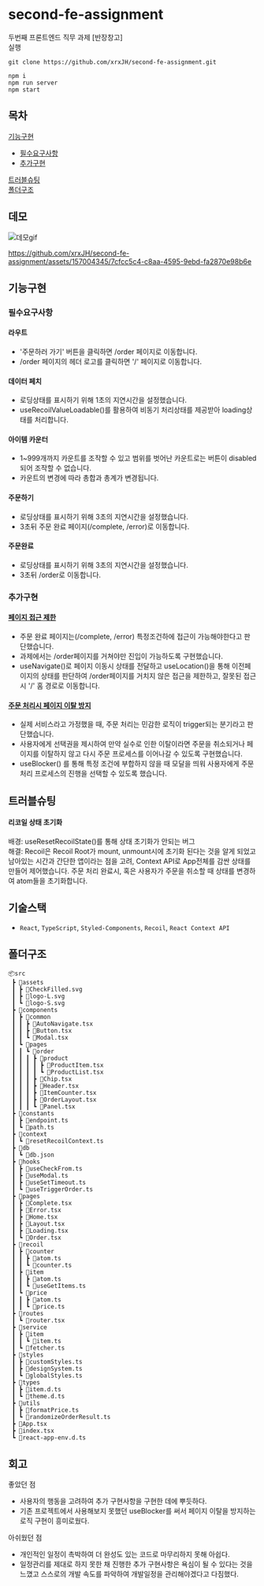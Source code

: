 # second-fe-assignment
두번째 프론트엔드 직무 과제 [반장창고]    
실행
```
git clone https://github.com/xrxJH/second-fe-assignment.git

npm i
npm run server
npm start
```
## 목차
[기능구현](#기능구현)   
  - [필수요구사항](#필수요구사항)
  - [추가구현](#추가구현)
    
[트러블슈팅](#트러블슈팅)   
[폴더구조](#폴더구조)   

## 데모
![데모gif](https://github.com/xrxJH/second-fe-assignment/assets/157004345/505294f7-90f3-4e05-b0df-bd25dafbcf98)


https://github.com/xrxJH/second-fe-assignment/assets/157004345/7cfcc5c4-c8aa-4595-9ebd-fa2870e98b6e


## 기능구현
### 필수요구사항
#### 라우트
- '주문하러 가기' 버튼을 클릭하면 /order 페이지로 이동합니다.
- /order 페이지의 헤더 로고를 클릭하면 '/' 페이지로 이동합니다.

#### 데이터 페치
- 로딩상태를 표시하기 위해 1초의 지연시간을 설정했습니다.
- useRecoilValueLoadable()를 활용하여 비동기 처리상태를 제공받아 loading상태를 처리합니다.

#### 아이템 카운터
- 1~999개까지 카운트를 조작할 수 있고 범위를 벗어난 카운트로는 버튼이 disabled되어 조작할 수 없습니다.
- 카운트의 변경에 따라 총합과 총계가 변경됩니다.

#### 주문하기
- 로딩상태를 표시하기 위해 3초의 지연시간을 설정했습니다.
- 3초뒤 주문 완료 페이지(/complete, /error)로 이동합니다.

#### 주문완료
- 로딩상태를 표시하기 위해 3초의 지연시간을 설정했습니다.
- 3초뒤 /order로 이동합니다.


### 추가구현
#### [페이지 접근 제한](https://github.com/xrxJH/second-fe-assignment/blob/main/src/hooks/useCheckFrom.ts)
- 주문 완료 페이지는(/complete, /error) 특정조건하에 접근이 가능해야한다고 판단했습니다.
- 과제에서는 /order페이지를 거쳐야만 진입이 가능하도록 구현했습니다.
- useNavigate()로 페이지 이동시 상태를 전달하고 useLocation()을 통해 이전페이지의 상태를 판단하여 /order페이지를 거치지 않은 접근을 제한하고, 잘못된 접근시 '/' 홈 경로로 이동합니다.

#### [주문 처리시 페이지 이탈 방지](https://github.com/xrxJH/second-fe-assignment/blob/main/src/components/pages/order/Panel.tsx#L25)
- 실제 서비스라고 가정했을 때, 주문 처리는 민감한 로직이 trigger되는 분기라고 판단했습니다.
- 사용자에게 선택권을 제시하여 만약 실수로 인한 이탈이라면 주문을 취소되거나 페이지를 이탈하지 않고 다시 주문 프로세스를 이어나갈 수 있도록 구현했습니다.
- useBlocker() 를 통해 특정 조건에 부합하지 않을 때 모달을 띄워 사용자에게 주문 처리 프로세스의 진행을 선택할 수 있도록 했습니다.

## 트러블슈팅
#### 리코일 상태 초기화
배경: useResetRecoilState()를 통해 상태 초기화가 안되는 버그     
해결: Recoil은 Recoil Root가 mount, unmount시에 초기화 된다는 것을 알게 되었고 남아있는 시간과 간단한 앱이라는 점을 고려, Context API로 App전체를 감싼 상태를 만들어 제어했습니다.
주문 처리 완료시, 혹은 사용자가 주문을 취소할 때 상태를 변경하여 atom들을 초기화합니다. 

## 기술스택
- `React`, `TypeScript`, `Styled-Components`, `Recoil`, `React Context API`

## 폴더구조
```
📦src
 ┣ 📂assets
 ┃ ┣ 📜CheckFilled.svg
 ┃ ┣ 📜logo-L.svg
 ┃ ┗ 📜logo-S.svg
 ┣ 📂components
 ┃ ┣ 📂common
 ┃ ┃ ┣ 📜AutoNavigate.tsx
 ┃ ┃ ┣ 📜Button.tsx
 ┃ ┃ ┗ 📜Modal.tsx
 ┃ ┗ 📂pages
 ┃ ┃ ┗ 📂order
 ┃ ┃ ┃ ┣ 📂product
 ┃ ┃ ┃ ┃ ┣ 📜ProductItem.tsx
 ┃ ┃ ┃ ┃ ┗ 📜ProductList.tsx
 ┃ ┃ ┃ ┣ 📜Chip.tsx
 ┃ ┃ ┃ ┣ 📜Header.tsx
 ┃ ┃ ┃ ┣ 📜ItemCounter.tsx
 ┃ ┃ ┃ ┣ 📜OrderLayout.tsx
 ┃ ┃ ┃ ┗ 📜Panel.tsx
 ┣ 📂constants
 ┃ ┣ 📜endpoint.ts
 ┃ ┗ 📜path.ts
 ┣ 📂context
 ┃ ┗ 📜resetRecoilContext.ts
 ┣ 📂db
 ┃ ┗ 📜db.json
 ┣ 📂hooks
 ┃ ┣ 📜useCheckFrom.ts
 ┃ ┣ 📜useModal.ts
 ┃ ┣ 📜useSetTimeout.ts
 ┃ ┗ 📜useTriggerOrder.ts
 ┣ 📂pages
 ┃ ┣ 📜Complete.tsx
 ┃ ┣ 📜Error.tsx
 ┃ ┣ 📜Home.tsx
 ┃ ┣ 📜Layout.tsx
 ┃ ┣ 📜Loading.tsx
 ┃ ┗ 📜Order.tsx
 ┣ 📂recoil
 ┃ ┣ 📂counter
 ┃ ┃ ┣ 📜atom.ts
 ┃ ┃ ┗ 📜counter.ts
 ┃ ┣ 📂item
 ┃ ┃ ┣ 📜atom.ts
 ┃ ┃ ┗ 📜useGetItems.ts
 ┃ ┗ 📂price
 ┃ ┃ ┣ 📜atom.ts
 ┃ ┃ ┗ 📜price.ts
 ┣ 📂routes
 ┃ ┗ 📜router.tsx
 ┣ 📂service
 ┃ ┣ 📂item
 ┃ ┃ ┗ 📜item.ts
 ┃ ┗ 📜fetcher.ts
 ┣ 📂styles
 ┃ ┣ 📜customStyles.ts
 ┃ ┣ 📜designSystem.ts
 ┃ ┗ 📜globalStyles.ts
 ┣ 📂types
 ┃ ┣ 📜item.d.ts
 ┃ ┗ 📜theme.d.ts
 ┣ 📂utils
 ┃ ┣ 📜formatPrice.ts
 ┃ ┗ 📜randomizeOrderResult.ts
 ┣ 📜App.tsx
 ┣ 📜index.tsx
 ┗ 📜react-app-env.d.ts
```

## 회고
좋았던 점
- 사용자의 행동을 고려하여 추가 구현사항을 구현한 데에 뿌듯하다.
- 기존 프로젝트에서 사용해보지 못했던 useBlocker를 써서 페이지 이탈을 방지하는 로직 구현이 흥미로웠다.

아쉬웠던 점
- 개인적인 일정이 촉박하여 더 완성도 있는 코드로 마무리하지 못해 아쉽다.
- 일정관리를 제대로 하지 못한 채 진행한 추가 구현사항은 욕심이 될 수 있다는 것을 느꼈고 스스로의 개발 속도를 파악하여 개발일정을 관리해야겠다고 다짐했다.



